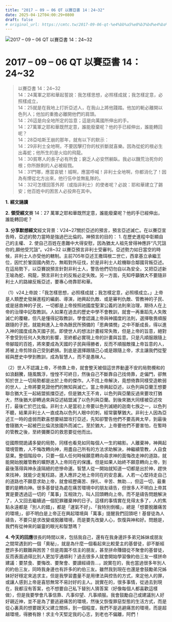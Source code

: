 ```yaml
---
title: "2017 – 09 – 06 QT 以賽亞書 14：24~32"
date: 2025-04-12T04:00:29+0800
draft: false
# original_url: https://cmtc.tw/2017-09-06-qt-%e4%bb%a5%e8%b3%bd%e4%ba%9e%e6%9b%b8-14%ef%bc%9a2432
---
```


![2017 – 09 – 06 QT 以賽亞書 14：24\~32](/images/qt.jpg   "2017 – 09 – 06 QT 以賽亞書 14：24\~32")

# 2017 – 09 – 06 QT 以賽亞書 14：24\~32

> 以賽亞書 14：24\~32  
> 14：24萬軍之耶和華起誓說：我怎樣思想，必照樣成就；我怎樣定意，必照樣成立，  
> 14：25就是在我地上打折亞述人，在我山上將他踐踏。他加的軛必離開以色列人；他加的重擔必離開他們的肩頭。  
> 14：26這是向全地所定的旨意；這是向萬國所伸出的手。  
> 14：27萬軍之耶和華既然定意，誰能廢棄呢？他的手已經伸出，誰能轉回呢？  
> 14：28亞哈斯王崩的那年，就有以下的默示：  
> 14：29非利士全地啊，不要因擊打你的杖折斷就喜樂。因為從蛇的根必生出毒蛇；他所生的是火焰的飛龍。  
> 14：30貧寒人的長子必有所食；窮乏人必安然躺臥。我必以饑荒治死你的根；你所餘剩的人必被殺戮。  
> 14：31門哪，應當哀號！城啊，應當呼喊！非利士全地啊，你都消化了！因為有煙從北方出來，他行伍中並無亂隊的。  
> 14：32可怎樣回答外邦（或指非利士）的使者呢？必說：耶和華建立了錫安；他百姓中的困苦人必投奔在其中。

**1.** **經文誦讀**

**2.** **領受經文**賽 14：27 萬軍之耶和華既然定意，誰能廢棄呢？他的手已經伸出，誰能轉回呢？

**3. 分享默想經文**經文背景：V24\~27關於亞述的預言，預言亞述滅亡。在以賽亞宣告時，亞述的勢力當時是強過巴比倫的。神預言的目的： 1. 在歷史進程中彰顯自己的主權、 2. 使自己百姓在患難中大得安慰，因為猶太人祖先曾得神應許“凡咒詛你的,願他受咒詛”。v28\~32 以賽亞預言非利士受審判。亞述勢力如日當空的時候，非利士人亦受他的轄制。主前705年亞述王撒珥根二世亡，西拿基立承繼王位，因忙於鞏固國內勢力，無暇對外征伐，於是非利士人趁機聯合鄰國背叛亞述。在這局勢下，以亞賽說預言針對非利士人，警告他們切勿自以為安全，又把亞述新王喻為蛇、飛龍，預言非利士的反叛必定失敗。另一方面，先知呼籲猶大不要隨非利士人的路線反叛亞述，要專心倚靠耶和華。

（1）v24上帝說：「我怎樣思想，必照樣成就；我怎樣定意，必照樣成立。」上帝是人類歷史發展進程的編劇、導演，祂興起仇敵、或是審判仇敵、管教神的子民、或是拯救神的子民，一切都是上帝按照祂國度聖潔公義的法則來治理，期待人在上帝的治理中記取教訓。人如果在過去的歷史中學不會教訓，就會一再重蹈先人失敗滅亡的覆轍，但凡是懂得記取教訓，學會認識上帝與神國度的法則，選擇敬畏順服跟隨的子民，就能夠進入上帝為餘民所預備的「恩典憐憫」之中不斷成長，得以進入神的國度成為天國子民。即使世人的想法計畫經常失敗，但是上帝的旨意，絕對不會受到任何人失敗的影響，至終都必實現上帝的計畫與旨意。只是凡順服跟隨上帝腳蹤的百姓，將來要成為天國的子民與得勝者，反而不順服敵擋上帝旨意的人，將被上帝剪除自己受到虧損。到底是選擇跟隨己心或是跟隨上帝，求主讓我們從聖經與歷史中學到教訓，成為智慧人，而不是愚昧人。

（2）世人不認識上帝，不倚靠上帝，就會整天被個這世界動盪不安的局勢攪和的如浪翻騰，隨風飄浮，惶惶不可終日，然後自己不斷靠自己找倚靠，走偏門，卻無知於世上一切局勢都是出於上帝的傑作。人不找上帝解決，竟想倚靠同樣受造軟弱的世人，上帝將要見證他們的無知與滅亡。當上帝興起亞述，以色列與亞蘭王想要聯合猶大王一起結盟抵擋亞述，但是猶大王不肯，以色列與亞蘭反過來要攻打猶大，然後猶大卻轉過來與亞述結盟滅了以色列與亞蘭。到後來猶大同樣被亞述攻打，最後亡於巴比倫。非利士人是當初上帝要以色列滅絕的迦南七族之一，以色列不聽，結果非利士人一直成為以色列人眼中的刺，經常襲擊猶大。非利士人因為亞述王一時的虛弱而歡喜想要結盟攻打亞述，先知卻警告他們不要高興太早，到最後會隨猶大一起被巴比倫流放國外而滅亡。至於猶大，上帝要他們不要害怕，在暫時的管教之後，至終彌賽亞的救恩要從他而出。

從國際間詭譎多變的局勢，同樣也看見如同每個人一生的縮影。人離棄神，神興起環境管教，人不悔改轉向神，用盡自己所有的方法求助解決，神繼續管教，人自食惡果。整個階段中，只要一個人任何時候願意轉向尋求神的面悔改走神的道路，就能開始脫離管教的曠野進入上帝同在的保護。但是如果人始終不願意轉向上帝，到最後落得與神永遠隔絕的悲慘命運。智慧人從一開始就知道一切都是出於神，趕快來找神，就能少走冤枉路，進入應許之地上帝同在的安息裏。人若一心堅持走自己的道路也不願意求助上帝，就會經歷痛苦、掙扎、辛苦、無助…，但這一切，最重要的是轉向神。很多基督徒為處在痛苦環境中的朋友禱告，但很多人不明白上帝其實是要透過這一切的「萬事」互相效力，叫人回頭轉向上帝。而不是禱告問題解決了，人又回去繼續過一個犯罪離棄神的日子。這樣的事情實在見得太多了，人的焦點永遠都是「別人的錯」，都是「運氣不好」、「我特別倒楣」，總是「想要脫離痛苦的環境」，卻不明白是上帝正在興起環境與「萬事」提醒我們回頭吧！基督徒為人禱告，不要只是求改變或脫離環境，而是要先改變人心，恢復與神和好。問題是，我們有從神來的屬靈的眼光和智慧嗎？

**4. 今天的回應**很長的時間以來，包括我自己，還有在我身邊許多弟兄姊妹或朋友之間常遇到的一個「奧秘」，就是為什麼一個看起來比較愛主的基督徒，卻不斷經歷許多的艱難與困苦？但是周圍不信主的朋友，甚至拼命賺錢從不聚會的基督徒，反而表面過得比別人更加亨通順利？過去很多人就會開始學習像約伯三友一樣拼命建議：要禁食、要悔改、要聚會、要讀經禱告…，說實在的，我也當過很多年別人的約伯三友，同時我身邊也有許多的約伯三友。雖然我到現在也還是會鼓勵弟兄姊妹好好穩定來追求主，但是我學習盡量不是用律法與控告的方式，來定他人的罪，或讓人感到上帝是喜怒無常不易討好的主人。說實在的，很多事情，從過去到現在，我都沒有答案，也不想要自己私下替別人猜答案（好像每個人都喜歡這樣做），但是我要學會凡事信靠、凡事仰望、凡事順服。我會鼓勵自己或建議別人好好親近神，並不是為了要逃避痛苦的環境，然後又恢復罪惡型態的生活方式，而是從心裏真的想要跟天父建立關係，到一個程度，我們不是逃避痛苦的環境，而是超越環境，得勝有餘！求主今天堅定我的心志，到老也不偏離，阿們！